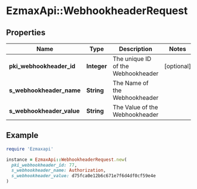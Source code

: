 # EzmaxApi::WebhookheaderRequest

## Properties

| Name | Type | Description | Notes |
| ---- | ---- | ----------- | ----- |
| **pki_webhookheader_id** | **Integer** | The unique ID of the Webhookheader | [optional] |
| **s_webhookheader_name** | **String** | The Name of the Webhookheader |  |
| **s_webhookheader_value** | **String** | The Value of the Webhookheader |  |

## Example

```ruby
require 'Ezmaxapi'

instance = EzmaxApi::WebhookheaderRequest.new(
  pki_webhookheader_id: 77,
  s_webhookheader_name: Authorization,
  s_webhookheader_value: d75fca0e12b6c671e7f6d4df0cf59e4e
)
```

